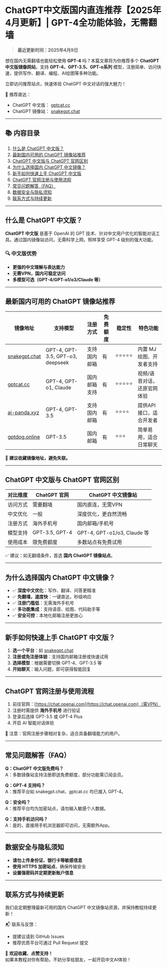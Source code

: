 # ChatGPT中文版国内直连推荐【2025年4月更新】| GPT-4全功能体验，无需翻墙

> **最近更新时间：2025年4月9日**

想在国内无需翻墙也能轻松使用 **GPT-4** 吗？本篇文章将为你推荐多个 **ChatGPT中文版镜像网站**，支持 **GPT-4、GPT-3.5、GPT-o系列** 模型，注册简单、访问快速，提供写作、翻译、编程、AI绘图等多种功能。

立即访问推荐站点，快速体验 ChatGPT 中文对话的强大魅力！

🔗 推荐直达：  
- ChatGPT 中文版： [gptcat.cc](https://gptcat.cc)  
- ChatGPT 镜像站： [snakegpt.chat](https://snakegpt.chat)

---

## 📚 内容目录

1. [什么是 ChatGPT 中文版？](#什么是-chatgpt-中文版)
2. [最新国内可用的 ChatGPT 镜像站推荐](#最新国内可用的-chatgpt-镜像站推荐)
3. [ChatGPT 中文版与 ChatGPT 官网区别](#chatgpt-中文版与-chatgpt-官网区别)
4. [为什么选择国内 ChatGPT 中文镜像？](#为什么选择国内-chatgpt-中文镜像)
5. [新手如何快速上手 ChatGPT 中文版](#新手如何快速上手-chatgpt-中文版)
6. [ChatGPT 官网注册与使用流程](#chatgpt-官网注册与使用流程)
7. [常见问题解答（FAQ）](#常见问题解答faq)
8. [数据安全与隐私须知](#数据安全与隐私须知)
9. [联系方式与持续更新](#联系方式与持续更新)

---

## 什么是 ChatGPT 中文版？

**ChatGPT 中文版** 是基于 OpenAI 的 GPT 技术、针对中文用户优化的智能对话工具。通过国内镜像站访问，无需科学上网，照样享受 GPT-4 级别的强大功能。

### 🔍 中文版优势
- **更强的中文理解与表达能力**
- **无需VPN，国内可稳定访问**
- **多模型可选（GPT-4/GPT-o1/o3/Claude 等）**

---

## 最新国内可用的 ChatGPT 镜像站推荐

| 镜像地址 | 支持模型 | 注册方式 | 免费额度 | 稳定性 | 特色功能 |
|----------|----------|----------|----------|--------|-----------|
| [snakegpt.chat](https://snakegpt.chat) | GPT-4, GPT-3.5, GPT-o3, deepseek | 支持国内邮箱 | 有 | ⭐⭐⭐⭐⭐ | 内置 MJ 绘图、开发者支持 |
| [gptcat.cc](https://gptcat.cc) | GPT-4, GPT-o1, Claude | 国内邮箱支持 | 有 | ⭐⭐⭐⭐⭐ | 视频/语音对话，还原官网体验 |
| [ai-panda.xyz](https://ai-panda.xyz/login?invite_code=34137c47) | GPT-4, GPT-3.5 | 支持国内邮箱 | 有 | ⭐⭐⭐⭐ | 提供API接口，适合开发者 |
| [gptdog.online](https://gptdog.online) | GPT-3.5 | 国内邮箱 | 有 | ⭐⭐⭐ | 简单易用，适合日常聊天 |

📌 **建议收藏镜像地址，避免失联。**

---

## ChatGPT 中文版与 ChatGPT 官网区别

| 对比维度 | ChatGPT 官网 | ChatGPT 中文镜像站 |
|----------|--------------|---------------------|
| 访问方式 | 需要翻墙 | 国内直连，无需VPN |
| 中文优化 | 一般 | 深度优化，更自然流畅 |
| 注册方式 | 海外手机号 | 国内邮箱/手机号 |
| 模型支持 | GPT-3.5, GPT-4 | GPT-4, GPT-o1/o3, Claude 等 |
| 使用成本 | 限免费额度 | 多数站点有免费试用 |

✅ 建议：如无翻墙条件，首选 **国内 ChatGPT 镜像站点**。

---

## 为什么选择国内 ChatGPT 中文镜像？

- ✅ **深度中文优化**：写作、翻译、问答更精准
- ✅ **免翻墙，速度快**：一键直达，秒级响应
- ✅ **注册门槛低**：无需海外手机号
- ✅ **多功能集成**：支持语音、绘图、代码助手等
- ✅ **安全可控**：本地化邮箱注册更放心

---

## 新手如何快速上手 ChatGPT 中文版？

1. **选一个平台**：如 [snakegpt.chat](https://snakegpt.chat)  
2. **注册或免注册体验**：支持国内邮箱注册或快速试用  
3. **选择模型**：根据需要切换 GPT-4、GPT-3.5 等  
4. **开始聊天**：输入问题，即可获得智能回复

---

## ChatGPT 官网注册与使用流程

1. 前往官网：[https://chat.openai.com](https://chat.openai.com)（需VPN）  
2. 注册时需提供 **海外手机号** 进行验证  
3. 登录后选择 GPT-3.5 或 GPT-4 Plus  
4. 开启 AI 智能对话体验

📌 注意：官网注册步骤相对复杂，适合具备翻墙能力的用户。

---

## 常见问题解答（FAQ）

**Q：ChatGPT 中文版免费吗？**  
A：多数镜像站支持注册即送免费额度，部分功能需订阅会员。

**Q：GPT-4 支持吗？**  
A：推荐平台如 snakegpt.chat、gptcat.cc 均已接入 GPT-4。

**Q：安全吗？**  
A：推荐平台均为加密站点，请勿输入敏感个人数据。

**Q：支持手机访问吗？**  
A：是的，直接用手机浏览器即可访问，无需额外App。

---

## 数据安全与隐私须知

- **请勿上传身份证、银行卡等敏感信息**  
- **使用 HTTPS 加密站点**，确保传输安全  
- **设置强密码并定期更新账户信息**

---

## 联系方式与持续更新

我们会定期整理最新可用的国内 ChatGPT 中文镜像站资源，并保持教程持续更新！

📬 联系与反馈：
- 提建议请到 GitHub Issues
- 推荐优质平台可通过 Pull Request 提交

🌟 **欢迎收藏、点赞支持！**  
如果本教程对你有帮助，不妨分享给朋友，一起开启中文AI体验！

